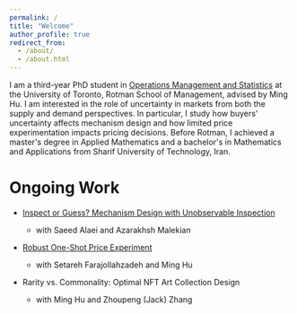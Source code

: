 ```yaml
---
permalink: /
title: "Welcome"
author_profile: true
redirect_from: 
  - /about/
  - /about.html
---
```


I am a third-year PhD student in [Operations Management and Statistics](https://www.rotman.utoronto.ca/programs/phd-program/major-areas-of-study/opm-accordions/) at the University of Toronto, Rotman School of Management, advised by Ming Hu. I am interested in the role of uncertainty in markets from both the supply and demand perspectives. In particular, I study how buyers' uncertainty affects mechanism design and how limited price experimentation impacts pricing decisions. Before Rotman, I achieved a master's degree in Applied Mathematics and a bachelor's in Mathematics and Applications from Sharif University of Technology, Iran. 

Ongoing Work
======
- [Inspect or Guess? Mechanism Design with Unobservable Inspection](https://papers.ssrn.com/sol3/papers.cfm?abstract_id=5146874)
  - with Saeed Alaei and Azarakhsh Malekian

- [Robust One-Shot Price Experiment](https://papers.ssrn.com/sol3/papers.cfm?abstract_id=4899852)
  - with Setareh Farajollahzadeh and Ming Hu
 
- Rarity vs. Commonality: Optimal NFT Art Collection Design
  - with Ming Hu and Zhoupeng (Jack) Zhang 


